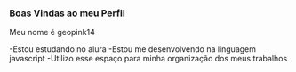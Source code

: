 ### Boas Vindas ao meu Perfil

Meu nome é geopink14

-Estou estudando no alura
-Estou me desenvolvendo na linguagem javascript
-Utilizo esse espaço para minha organização dos meus trabalhos
